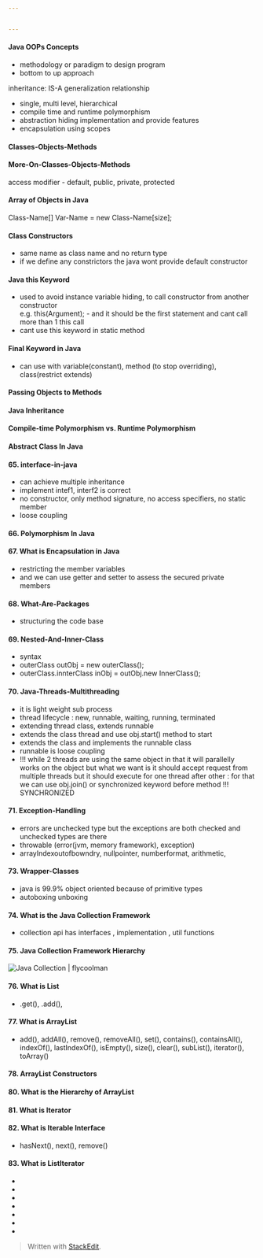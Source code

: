 ```yaml
---


---
```


<h4 id="java-oops-concepts">Java OOPs Concepts</h4>
<ul>
<li>methodology or paradigm to design program</li>
<li>bottom to up approach</li>
</ul>
<p>inheritance: IS-A generalization relationship</p>
<ul>
<li>single, multi level, hierarchical</li>
<li>compile time and runtime polymorphism</li>
<li>abstraction hiding implementation and provide features</li>
<li>encapsulation using scopes</li>
</ul>
<h4 id="classes-objects-methods">Classes-Objects-Methods</h4>
<h4 id="more-on-classes-objects-methods">More-On-Classes-Objects-Methods</h4>
<p>access modifier - default, public, private, protected</p>
<h4 id="array-of-objects-in-java">Array of Objects in Java</h4>
<p>Class-Name[] Var-Name = new Class-Name[size];</p>
<h4 id="class-constructors">Class Constructors</h4>
<ul>
<li>same name as class name and no return type</li>
<li>if we define any constrictors the java wont provide default constructor</li>
</ul>
<h4 id="java-this-keyword">Java this Keyword</h4>
<ul>
<li>used to avoid instance variable hiding, to call constructor from another constructor<br>
e.g. this(Argument); - and it should be the first statement and cant call more than 1 this call</li>
<li>cant use this keyword in static method</li>
</ul>
<h4 id="final-keyword-in-java">Final Keyword in Java</h4>
<ul>
<li>can use with variable(constant), method (to stop overriding), class(restrict extends)</li>
</ul>
<h4 id="passing-objects-to-methods">Passing Objects to Methods</h4>
<h4 id="java-inheritance">Java Inheritance</h4>
<h4 id="compile-time-polymorphism-vs.-runtime-polymorphism">Compile-time Polymorphism vs. Runtime Polymorphism</h4>
<h4 id="abstract-class-in-java">Abstract Class In Java</h4>
<h4 id="interface-in-java">65. interface-in-java</h4>
<ul>
<li>can achieve multiple inheritance</li>
<li>implement intef1, interf2 is correct</li>
<li>no constructor, only method signature, no access specifiers, no static member</li>
<li>loose coupling</li>
</ul>
<h4 id="polymorphism-in-java">66. Polymorphism In Java</h4>
<h4 id="what-is-encapsulation-in-java">67. What is Encapsulation in Java</h4>
<ul>
<li>restricting the member variables</li>
<li>and we can use getter and setter to assess the secured private members</li>
</ul>
<h4 id="what-are-packages">68. What-Are-Packages</h4>
<ul>
<li>structuring the code base</li>
</ul>
<h4 id="nested-and-inner-class">69. Nested-And-Inner-Class</h4>
<ul>
<li>syntax</li>
<li>outerClass outObj = new outerClass();</li>
<li>outerClass.innterClass inObj = outObj.new InnerClass();</li>
</ul>
<h4 id="java-threads-multithreading">70. Java-Threads-Multithreading</h4>
<ul>
<li>it is light weight sub process</li>
<li>thread lifecycle : new, runnable, waiting, running, terminated</li>
<li>extending thread class, extends runnable</li>
<li>extends the class thread and use obj.start() method to start</li>
<li>extends the class and implements the runnable class</li>
<li>runnable is loose coupling</li>
<li>!!! while 2 threads are using the same object in that it will parallelly works on the object but what we want is it should accept request from multiple threads but it should execute for one thread after other : for that we can use obj.join() or synchronized keyword before method !!! SYNCHRONIZED</li>
</ul>
<h4 id="exception-handling">71. Exception-Handling</h4>
<ul>
<li>errors are unchecked type but the exceptions are both checked and unchecked types are there</li>
<li>throwable (error(jvm, memory framework), exception)</li>
<li>arrayIndexoutofbowndry, nullpointer, numberformat, arithmetic,</li>
</ul>
<h4 id="wrapper-classes">73. Wrapper-Classes</h4>
<ul>
<li>java is 99.9% object oriented because of primitive types</li>
<li>autoboxing unboxing</li>
</ul>
<h4 id="what-is-the-java-collection-framework">74. What is the Java Collection Framework</h4>
<ul>
<li>collection api has interfaces , implementation ,  util functions</li>
</ul>
<h4 id="java-collection-framework-hierarchy">75. Java Collection Framework Hierarchy</h4>
<p><img src="https://flycoolman.com/coding/java/java-collection/featured.png" alt="Java Collection | flycoolman"></p>
<h4 id="what-is-list">76. What is List</h4>
<ul>
<li>.get(), .add(),</li>
</ul>
<h4 id="what-is-arraylist">77. What is ArrayList</h4>
<ul>
<li>add(), addAll(), remove(), removeAll(), set(), contains(), containsAll(), indexOf(), lastIndexOf(), isEmpty(), size(), clear(), subList(), iterator(), toArray()</li>
</ul>
<h4 id="arraylist-constructors">78. ArrayList Constructors</h4>
<h4 id="what-is-the-hierarchy-of-arraylist">80. What is the Hierarchy of ArrayList</h4>
<h4 id="what-is-iterator">81. What is Iterator</h4>
<h4 id="what-is-iterable-interface">82. What is Iterable Interface</h4>
<ul>
<li>hasNext(), next(), remove()</li>
</ul>
<h4 id="what-is-listiterator">83. What is ListIterator</h4>
<ul>
<li></li>
<li></li>
<li></li>
<li></li>
<li></li>
<li></li>
<li></li>
</ul>
<blockquote>
<p>Written with <a href="https://stackedit.io/">StackEdit</a>.</p>
</blockquote>

